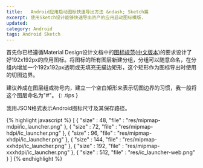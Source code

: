 ```yaml
---
title:   Android应用启动图标快速导出方法 &ndash; Sketch篇
excerpt: 使用Sketch设计能够快速导出资产的应用启动图标模版.
updated: 
category: Android
tags: Android Sketch
---
```


首先你已经遵循Material Design设计文档中的[图标规范][google_design_icon]([中文版本][google_design_icon_chinese])的要求设计了好192x192px的应用图标。将图标的所有图层新建分组，分组可以随意命名，在分组内增加一个192x192px透明或无填充无描边矩形，这个矩形作为图标导出时使用的切图边界。

建议养成在图层组或符号内，建立一个空白矩形来表示切图边界的习惯，我一般将这个图层命名为"#"。
{: .tips }

我用JSON格式表示Android图标尺寸及其保存路径。

{% highlight javascript %}
[
  { "size" : 48,  "file" : "res/mipmap-mdpi/ic_launcher.png" },
  { "size" : 72,  "file" : "res/mipmap-hdpi/ic_launcher.png" },
  { "size" : 96,  "file" : "res/mipmap-xhdpi/ic_launcher.png" },
  { "size" : 144, "file" : "res/mipmap-xxhdpi/ic_launcher.png" },
  { "size" : 192, "file" : "res/mipmap-xxxhdpi/ic_launcher.png" },
  { "size" : 512, "file" : "res/ic_launcher-web.png" }
]
{% endhighlight %}



[google_design_icon]: http://www.google.com/design/spec/style/icons.html#icons-product-icons
[google_design_icon_chinese]: http://wiki.jikexueyuan.com/project/material-design/style/icons.html





[sketch]: /downloads/android_icon_template.sketch